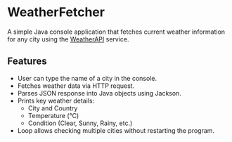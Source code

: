 # WeatherFetcher

A simple Java console application that fetches current weather information for any city using the [WeatherAPI](https://www.weatherapi.com/) service.

## Features
- User can type the name of a city in the console.
- Fetches weather data via HTTP request.
- Parses JSON response into Java objects using Jackson.
- Prints key weather details:
  - City and Country
  - Temperature (°C)
  - Condition (Clear, Sunny, Rainy, etc.)
- Loop allows checking multiple cities without restarting the program.

